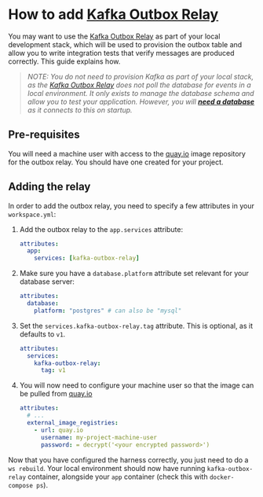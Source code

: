 # How to add [Kafka Outbox Relay]

You may want to use the [Kafka Outbox Relay] as part of your local development stack, which will be used to provision the outbox table and allow you to write integration tests that verify messages are produced correctly. This guide explains how.

>_NOTE: You do not need to provision Kafka as part of your local stack, as the [Kafka Outbox Relay] does not poll the database for events in a local environment. It only exists to manage the database schema and allow you to test your application. However, you will **[need a database]** as it connects to this on startup._

## Pre-requisites

You will need a machine user with access to the [quay.io] image repository for the outbox relay. You should have one created for your project.

## Adding the relay

In order to add the outbox relay, you need to specify a few attributes in your `workspace.yml`:

1. Add the outbox relay to the `app.services` attribute:
   ```yaml
   attributes:
     app:
       services: [kafka-outbox-relay]
   ```
2. Make sure you have a `database.platform` attribute set relevant for your database server:
   ```yaml
   attributes:
     database:
       platform: "postgres" # can also be "mysql"
   ```
4. Set the `services.kafka-outbox-relay.tag` attribute. This is optional, as it defaults to `v1`.
   ```yaml
   attributes:
     services:
       kafka-outbox-relay:
         tag: v1
   ```
5. You will now need to configure your machine user so that the image can be pulled from [quay.io]
   ```yaml
   attributes:
     # ...
     external_image_registries:
       - url: quay.io
         username: my-project-machine-user
         password: = decrypt('<your encrypted password>')
   ```

Now that you have configured the harness correctly, you just need to do a `ws rebuild`. Your local environment should now have running `kafka-outbox-relay` container, alongside your `app` container (check this with `docker-compose ps`).

[Kafka Outbox Relay]: https://github.com/inviqa/kafka-outbox-relay
[need a database]: add-a-database.md
[quay.io]: https://quay.io/
